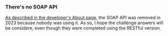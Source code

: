 ### There's no SOAP API
[As described in the developer's About page](https://stapi.co/about), the SOAP API was removed in 2023 because nobody was using it. As so, I hope the challenge answers will be considere, even though they were completed using the RESTful version.
